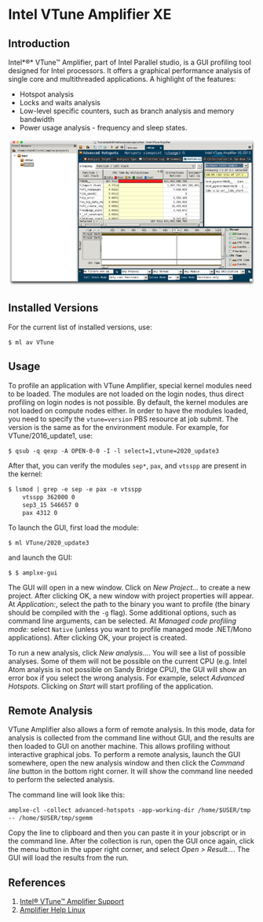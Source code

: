 # Intel VTune Amplifier XE

## Introduction

Intel*®* VTune™ Amplifier, part of Intel Parallel studio, is a GUI profiling tool designed for Intel processors. It offers a graphical performance analysis of single core and multithreaded applications. A highlight of the features:

* Hotspot analysis
* Locks and waits analysis
* Low-level specific counters, such as branch analysis and memory bandwidth
* Power usage analysis - frequency and sleep states.

![](../../img/vtune-amplifier.png)

## Installed Versions

For the current list of installed versions, use:

```console
$ ml av VTune
```

## Usage

To profile an application with VTune Amplifier, special kernel modules need to be loaded. The modules are not loaded on the login nodes, thus direct profiling on login nodes is not possible. By default, the kernel modules are not loaded on compute nodes either. In order to have the modules loaded, you need to specify the `vtune=version` PBS resource at job submit. The version is the same as for the environment module. For example, for VTune/2016_update1, use:

```console
$ qsub -q qexp -A OPEN-0-0 -I -l select=1,vtune=2020_update3
```

After that, you can verify the modules `sep*`, `pax`, and `vtsspp` are present in the kernel:

```console
$ lsmod | grep -e sep -e pax -e vtsspp
    vtsspp 362000 0
    sep3_15 546657 0
    pax 4312 0
```

To launch the GUI, first load the module:

```console
$ ml VTune/2020_update3
```

and launch the GUI:

```console
$ $ amplxe-gui
```

The GUI will open in a new window. Click on *New Project...* to create a new project. After clicking OK, a new window with project properties will appear.  At *Application:*, select the path to the binary you want to profile (the binary should be compiled with the `-g` flag). Some additional options, such as command line arguments, can be selected. At *Managed code profiling mode:* select `Native` (unless you want to profile managed mode .NET/Mono applications). After clicking OK, your project is created.

To run a new analysis, click *New analysis...*. You will see a list of possible analyses. Some of them will not be possible on the current CPU (e.g. Intel Atom analysis is not possible on Sandy Bridge CPU), the GUI will show an error box if you select the wrong analysis. For example, select *Advanced Hotspots*. Clicking on *Start* will start profiling of the application.

## Remote Analysis

VTune Amplifier also allows a form of remote analysis. In this mode, data for analysis is collected from the command line without GUI, and the results are then loaded to GUI on another machine. This allows profiling without interactive graphical jobs. To perform a remote analysis, launch the GUI somewhere, open the new analysis window and then click the *Command line* button in the bottom right corner. It will show the command line needed to perform the selected analysis.

The command line will look like this:

```console
amplxe-cl -collect advanced-hotspots -app-working-dir /home/$USER/tmp -- /home/$USER/tmp/sgemm
```

Copy the line to clipboard and then you can paste it in your jobscript or in the command line. After the collection is run, open the GUI once again, click the menu button in the upper right corner, and select *Open > Result...*. The GUI will load the results from the run.

## References

1. [Intel® VTune™ Amplifier Support][a]
1. [Amplifier Help Linux][b]

[a]: https://software.intel.com/en-us/intel-vtune-amplifier-xe-support/documentation
[b]: https://software.intel.com/en-us/amplifier_help_linux
